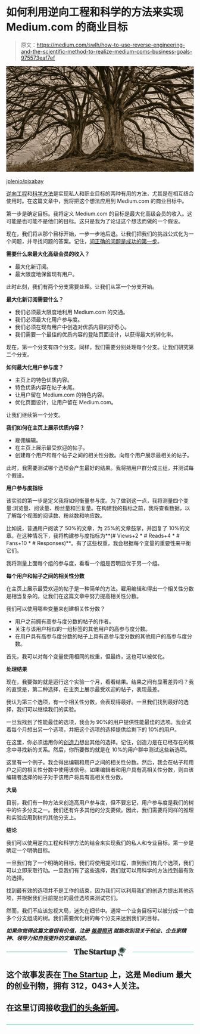 # 如何利用逆向工程和科学的方法来实现 Medium.com 的商业目标

> 原文：<https://medium.com/swlh/how-to-use-reverse-engineering-and-the-scientific-method-to-realize-medium-coms-business-goals-975573eaf7ef>

![](img/2f209bc16165e7c0d00dd029c809b53c.png)

[jplenio/pixabay](https://pixabay.com/en/tree-nature-wood-winter-kahl-log-3097419/)

[逆向工程](https://ideavisionaction.com/personal-development/how-to-reverse-engineer-your-life/)和[科学方法](https://ideavisionaction.com/personal-development/how-to-eliminate-the-stress-while-working-towards-your-goals/)是实现私人和职业目标的两种有用的方法，尤其是在相互结合使用时。在这篇文章中，我将把这个想法应用到 Medium.com 的商业目标中。

第一步是确定目标。我将定义 Medium.com 的目标是最大化高级会员的收入。这可能是也可能不是他们的目标。这只是我为了论证这个想法而做的一个假设。

现在，我们将从那个目标开始，一步一步地后退。让我们把我们的挑战公式化为一个问题，并寻找问题的答案。记住，[问正确的问题是成功的第一步](https://ideavisionaction.com/business/use-your-curiosity-as-motivation-and-ask-the-right-questions-to-succeed/)。

**需要什么来最大化高级会员的收入？**

*   最大化新订阅。
*   最大限度地保留现有用户。

此时此刻，我们有两个分支需要处理。让我们从第一个分支开始。

**最大化新订阅需要什么？**

*   我们必须最大限度地利用 Medium.com 的交通。
*   我们必须最大化用户参与度。
*   我们必须在现有用户中创造对优质内容的好奇心。
*   我们需要一个最佳的优质内容的登陆页面设计，以获得最大的转化率。

现在，第一个分支有四个分支。同样，我们需要分别处理每个分支。让我们研究第二个分支。

**如何最大化用户参与度？**

*   主页上的特色优质内容。
*   特色优质内容在帖子末尾。
*   让用户留在 Medium.com 的特色内容。
*   优化页面设计，让用户留在 Medium.com。

让我们继续第一个分支。

**我们如何在主页上展示优质内容？**

*   雇佣编辑。
*   在主页上展示最受欢迎的帖子。
*   创建每个用户和每个帖子之间的相关性分数。向每个用户展示最相关的帖子。

此时，我需要测试哪个选项会产生最好的结果。我将把用户群分成三组，并测试每个假设。

**用户参与度指标**

该实验的第一步是定义我将如何衡量参与度。为了做到这一点，我将测量四个变量:浏览量、阅读量、粉丝量和回复量。在构建我的指标之前，我将查看数据，以了解每个视图的阅读数、粉丝数和响应数。

比如说，普通用户阅读了 50%的文章，为 25%的文章鼓掌，并回复了 10%的文章。在这种情况下，我将构建参与度指标为**(# Views+2 * # Reads+4 * # Fans+10 * # Responses)**。有了这些权重，我会根据每个变量的重要性来平衡它们。

我将测量上面每个组的参与度，看看一个组是否明显优于另一个组。

**每个用户和帖子之间的相关性分数**

在主页上展示最受欢迎的帖子是一种简单的方法。雇用编辑和得出一个相关性分数是相当复杂的。让我们在这篇文章中努力提高相关性分数。

我们可以使用哪些变量来创建相关性分数？

*   用户之前拥有高参与度分数的帖子的作者。
*   关注与该用户相似的一组标签的其他用户的高参与度分数。
*   在用户具有高参与度分数的帖子上具有高参与度分数的其他用户的高参与度分数。

首先，我可以对每个变量使用相同的权重，但最终，这也可以被优化。

**处理结果**

现在，我要做的就是运行这个实验一个月，看看结果。结果之间有显著差异吗？我的直觉是，第二种选择，在主页上展示最受欢迎的帖子，表现最差。

我认为第三个选项，有一个相关性分数，会表现得最好。一旦我们找到最好的选择，我们可以继续我们的实验。

一旦我找到了性能最佳的选项，我会为 90%的用户提供性能最佳的选项。我会试着每个月想出另一个选项，并把这个选项的选择提供给剩下的 10%的用户。

在这里，你必须运用你的[创造力](https://ideavisionaction.com/tag/creativity/)想出其他的选择。记住，创造力是在已经存在的概念中寻找新的关系。然后，你所要做的就是在 10%的用户群中测试这些新选项。

这里有一个例子。我会得出编辑和用户之间的相关性分数。然后，我会在帖子和用户之间的相关性分数中使用该信号。如果编辑者和用户具有高相关性分数，则由该编辑者选择的帖子对于该用户将具有高相关性分数。

**大局**

目前，我们有一种方法来创造高用户参与度，但不要忘记，用户参与度是我们的树中的许多分支之一。我们还有许多其他的分支要做。因此，我们需要将同样的推理和实验应用到树的其他分支上。

**结论**

我们可以使用逆向工程和科学方法的结合来实现我们的私人和专业目标。第一步是确定一个明确目标。

一旦我们有了一个明确的目标，我们将使用提问过程，直到我们有几个选项，我们可以立即采取行动。一旦我们有了这些选择，我们就可以用科学的方法找到最有效的选择。

找到最有效的选项并不是工作的结束，因为我们可以利用我们的创造力提出其他选项，并根据我们目前提出的最佳选项来测试它们。

然而，我们不应该忽视大局，迷失在细节中。通常一个业务目标可以被分成一个由多个分支组成的树。我们需要优化树的每个分支来达到我们的目标。

***如果你觉得这篇文章很有价值，注册*** [***每周简讯***](https://ideavisionaction.com/email-newsletter/) ***就能收到我关于创业、企业家精神、领导力和自我提升的文章综述。***

[![](img/308a8d84fb9b2fab43d66c117fcc4bb4.png)](https://medium.com/swlh)

## 这个故事发表在 [The Startup](https://medium.com/swlh) 上，这是 Medium 最大的创业刊物，拥有 312，043+人关注。

## 在这里订阅接收[我们的头条新闻](http://growthsupply.com/the-startup-newsletter/)。

[![](img/b0164736ea17a63403e660de5dedf91a.png)](https://medium.com/swlh)